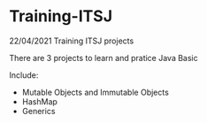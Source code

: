 # Training-ITSJ
22/04/2021
Training ITSJ projects

There are 3 projects to learn and pratice Java Basic

Include:
- Mutable Objects and Immutable Objects
- HashMap
- Generics
